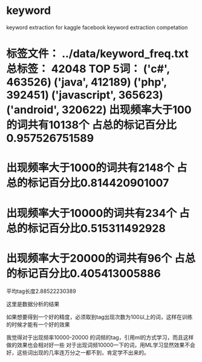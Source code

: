 keyword
=======

keyword extraction for kaggle facebook keyword extraction competation

标签文件： ../data/keyword_freq.txt
总标签： 42048
TOP 5词：
('c#', 463526)
('java', 412189)
('php', 392451)
('javascript', 365623)
('android', 320622)
出现频率大于100的词共有10138个
占总的标记百分比0.957526751589
====================
出现频率大于1000的词共有2148个
占总的标记百分比0.814420901007
====================
出现频率大于10000的词共有234个
占总的标记百分比0.515311492928
====================
出现频率大于20000的词共有96个
占总的标记百分比0.405413005886
====================
平均tag长度2.88522230389

这里是数据分析的结果

如果想要得到一个好的精度，必须取到tag出现次数为100以上的词，这样在训练的时候才能有一个好的效果

我觉得对于出现频率10000-20000 的词频的tag，引用ml的方式学习，而且这样做的效果也会相对好一些
对于出现词频10000一下的词，用ML学习显然效果不会好，这些词出现的几率连万分之一都不到，肯定学不出来的。

